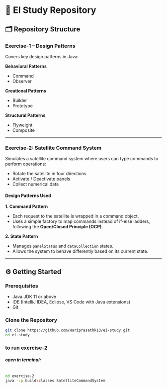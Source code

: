 # 📘 EI Study Repository



## 🗂 Repository Structure

### **Exercise-1** – Design Patterns
Covers key design patterns in Java:

**Behavioral Patterns**
- Command  
- Observer  

**Creational Patterns**
- Builder  
- Prototype  

**Structural Patterns**
- Flyweight  
- Composite  

---

### **Exercise-2: Satellite Command System**
Simulates a satellite command system where users can type commands to perform operations:

- Rotate the satellite in four directions  
- Activate / Deactivate panels  
- Collect numerical data  

#### **Design Patterns Used**

**1. Command Pattern**  
- Each request to the satellite is wrapped in a command object.  
- Uses a simple factory to map commands instead of if-else ladders, following the **Open/Closed Principle (OCP)**.

**2. State Pattern**  
- Manages `panelStatus` and `dataCollection` states.  
- Allows the system to behave differently based on its current state.

---

## ⚙️ Getting Started

### Prerequisites
- Java JDK 11 or above  
- IDE (IntelliJ IDEA, Eclipse, VS Code with Java extensions)  
- Git  

### Clone the Repository
```bash
git clone https://github.com/Hariprasathk13/ei-study.git
cd ei-study

```

### to run exercise-2
##### open in terminal:
```bash

cd exercise-2
java -cp build\classes SatelliteCommandSystem
```
